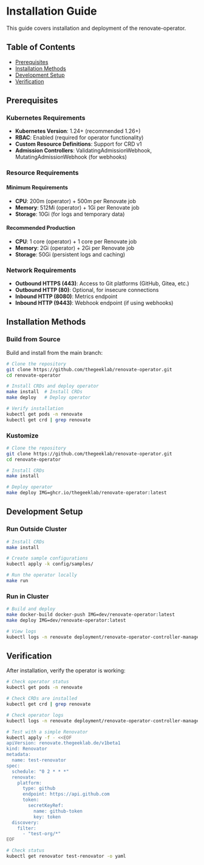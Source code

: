 # Installation Guide

This guide covers installation and deployment of the renovate-operator.

## Table of Contents

- [Prerequisites](#prerequisites)
- [Installation Methods](#installation-methods)
- [Development Setup](#development-setup)
- [Verification](#verification)

## Prerequisites

### Kubernetes Requirements

- **Kubernetes Version**: 1.24+ (recommended 1.26+)
- **RBAC**: Enabled (required for operator functionality)
- **Custom Resource Definitions**: Support for CRD v1
- **Admission Controllers**: ValidatingAdmissionWebhook, MutatingAdmissionWebhook (for webhooks)

### Resource Requirements

#### Minimum Requirements

- **CPU**: 200m (operator) + 500m per Renovate job
- **Memory**: 512Mi (operator) + 1Gi per Renovate job
- **Storage**: 10Gi (for logs and temporary data)

#### Recommended Production

- **CPU**: 1 core (operator) + 1 core per Renovate job
- **Memory**: 2Gi (operator) + 2Gi per Renovate job
- **Storage**: 50Gi (persistent logs and caching)

### Network Requirements

- **Outbound HTTPS (443)**: Access to Git platforms (GitHub, Gitea, etc.)
- **Outbound HTTP (80)**: Optional, for insecure connections
- **Inbound HTTP (8080)**: Metrics endpoint
- **Inbound HTTP (9443)**: Webhook endpoint (if using webhooks)

## Installation Methods

### Build from Source

Build and install from the main branch:

```bash
# Clone the repository
git clone https://github.com/thegeeklab/renovate-operator.git
cd renovate-operator

# Install CRDs and deploy operator
make install  # Install CRDs
make deploy   # Deploy operator

# Verify installation
kubectl get pods -n renovate
kubectl get crd | grep renovate
```

### Kustomize

```bash
# Clone the repository
git clone https://github.com/thegeeklab/renovate-operator.git
cd renovate-operator

# Install CRDs
make install

# Deploy operator
make deploy IMG=ghcr.io/thegeeklab/renovate-operator:latest
```

## Development Setup

### Run Outside Cluster

```bash
# Install CRDs
make install

# Create sample configurations
kubectl apply -k config/samples/

# Run the operator locally
make run
```

### Run in Cluster

```bash
# Build and deploy
make docker-build docker-push IMG=dev/renovate-operator:latest
make deploy IMG=dev/renovate-operator:latest

# View logs
kubectl logs -n renovate deployment/renovate-operator-controller-manager -f
```

## Verification

After installation, verify the operator is working:

```bash
# Check operator status
kubectl get pods -n renovate

# Check CRDs are installed
kubectl get crd | grep renovate

# Check operator logs
kubectl logs -n renovate deployment/renovate-operator-controller-manager -f

# Test with a simple Renovator
kubectl apply -f - <<EOF
apiVersion: renovate.thegeeklab.de/v1beta1
kind: Renovator
metadata:
  name: test-renovator
spec:
  schedule: "0 2 * * *"
  renovate:
    platform:
      type: github
      endpoint: https://api.github.com
      token:
        secretKeyRef:
          name: github-token
          key: token
  discovery:
    filter:
      - "test-org/*"
EOF

# Check status
kubectl get renovator test-renovator -o yaml
```
